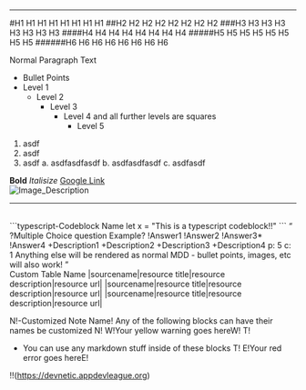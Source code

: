 <br>

___
#H1 H1 H1 H1 H1 H1 H1 H1 
##H2 H2 H2 H2 H2 H2 H2 H2
###H3 H3 H3 H3 H3 H3 H3 H3 
####H4 H4 H4 H4 H4 H4 H4 H4 
#####H5 H5 H5 H5 H5 H5 H5 H5 
######H6 H6 H6 H6 H6 H6 H6 H6 

Normal Paragraph Text
 - Bullet Points
 - Level 1
     - Level 2
        - Level 3
            - Level 4 and all further levels are squares
                - Level 5
1. asdf
2. asdf
3. asdf
    a. asdfasdfasdf
    b. asdfasdfasdf
    c. asdfasdf
        
**Bold**
*Italisize*
[Google Link](https://google.com)
<br>
![Image_Description](http://localhost:2248/img/tmp-file-ec6770a8a01351a4ffc750383e437f3a4aaf9a20)
___

<br>
```typescript-Codeblock Name
let x = "This is a typescript codeblock!!"
```
 <Q>
	 ?Multiple Choice question Example?
	 !Answer1
	 !Answer2
	 !Answer3*
	 !Answer4
	 +Description1
	 +Description2
	 +Description3
	 +Description4
	 p: 5 
	 c: 1
	 Anything else will be rendered as normal MDD
 - bullet points, images, etc will also work!
 </Q>

<br>
<R>
	Custom Table Name
	|sourcename|resource title|resource description|resource url|
	|sourcename|resource title|resource description|resource url|
	|sourcename|resource title|resource description|resource url|
</R>
<br>

N!-Customized Note Name! 
    Any of the following blocks can have their names be customized
N!
W!Your yellow warning goes hereW!
T!
 - You can use any markdown stuff inside of these blocks
T!
E!Your red error goes hereE!

!!(https://devnetic.appdevleague.org)

